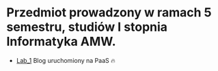 # Przedmiot prowadzony w ramach 5 semestru, studiów I stopnia Informatyka AMW.

* [Lab_1](https://github.com/AdamSzr/aplikacje-internetowe-AdamSzreiber-185ic/tree/master/Lab_1) Blog uruchomiony na PaaS :fire:
